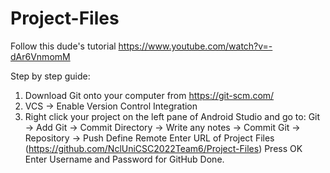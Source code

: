 # Project-Files

Follow this dude's tutorial
https://www.youtube.com/watch?v=-dAr6VnmomM

Step by step guide:

1. Download Git onto your computer from https://git-scm.com/
2. VCS -> Enable Version Control Integration
3. Right click your project on the left pane of Android Studio and go to:
    Git -> Add
    Git -> Commit Directory -> Write any notes -> Commit
    Git -> Repository -> Push
    Define Remote
    Enter URL of Project Files (https://github.com/NclUniCSC2022Team6/Project-Files)
    Press OK
    Enter Username and Password for GitHub
Done.
